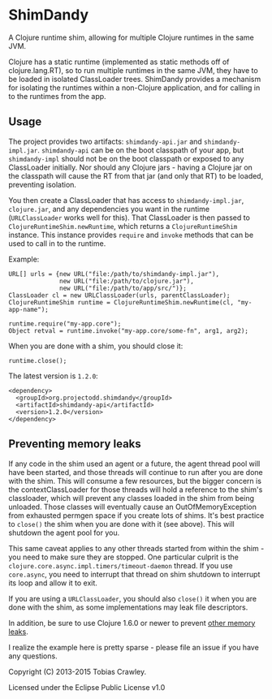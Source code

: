 # ShimDandy

A Clojure runtime shim, allowing for multiple Clojure runtimes in the
same JVM.

Clojure has a static runtime (implemented as static methods off of
clojure.lang.RT), so to run multiple runtimes in the same JVM, they
have to be loaded in isolated ClassLoader trees. ShimDandy provides a
mechanism for isolating the runtimes within a non-Clojure application,
and for calling in to the runtimes from the app.

## Usage

The project provides two artifacts: `shimdandy-api.jar` and
`shimdandy-impl.jar`. `shimdandy-api` can be on the boot classpath of
your app, but `shimdandy-impl` should not be on the boot classpath or
exposed to any ClassLoader initially. Nor should any Clojure jars -
having a Clojure jar on the classpath will cause the RT from that jar
(and only that RT) to be loaded, preventing isolation.

You then create a ClassLoader that has access to `shimdandy-impl.jar`,
`clojure.jar`, and any dependencies you want in the runtime
(`URLClassLoader` works well for this). That ClassLoader is then
passed to `ClojureRuntimeShim.newRuntime`, which returns a
`ClojureRuntimeShim` instance. This instance provides `require` and
`invoke` methods that can be used to call in to the runtime.

Example:

    URL[] urls = {new URL("file:/path/to/shimdandy-impl.jar"),
                  new URL("file:/path/to/clojure.jar"),
                  new URL("file:/path/to/app/src/")};
    ClassLoader cl = new URLClassLoader(urls, parentClassLoader);
    ClojureRuntimeShim runtime = ClojureRuntimeShim.newRuntime(cl, "my-app-name");

    runtime.require("my-app.core");
    Object retval = runtime.invoke("my-app.core/some-fn", arg1, arg2);

When you are done with a shim, you should close it:

    runtime.close();

The latest version is `1.2.0`:

    <dependency>
      <groupId>org.projectodd.shimdandy</groupId>
      <artifactId>shimdandy-api</artifactId>
      <version>1.2.0</version>
    </dependency>

## Preventing memory leaks

If any code in the shim used an agent or a future, the agent thread
pool will have been started, and those threads will continue to run
after you are done with the shim. This will consume a few resources,
but the bigger concern is the contextClassLoader for those threads
will hold a reference to the shim's classloader, which will prevent
any classes loaded in the shim from being unloaded. Those classes will
eventually cause an OutOfMemoryException from exhausted permgen space
if you create lots of shims. It's best practice to `close()` the shim
when you are done with it (see above). This will shutdown the agent
pool for you.

This same caveat applies to any other threads started from within the
shim - you need to make sure they are stopped. One particular culprit
is the `clojure.core.async.impl.timers/timeout-daemon` thread. If you
use `core.async`, you need to interrupt that thread on shim shutdown
to interrupt its loop and allow it to exit.

If you are using a `URLClassLoader`, you should also `close()` it when
you are done with the shim, as some implementations may leak file
descriptors.

In addition, be sure to use Clojure 1.6.0 or newer to prevent
[other memory leaks](http://dev.clojure.org/jira/browse/CLJ-1125).

I realize the example here is pretty sparse - please file an issue if
you have any questions.

Copyright (C) 2013-2015 Tobias Crawley.

Licensed under the Eclipse Public License v1.0

